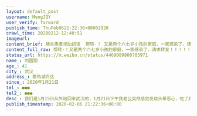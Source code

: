```yaml
---
layout: default_post
username: MengJQY
user_verify: forward
publish_time: ThuFeb0621:22:36+08002020
crawl_time: 20200212-12:40:51
imageurl: 
content_brief: 肺炎患者求助超话  帮转·！ 又是两个六七岁小孩的家庭，一家感染了，请求转发！！！！！求助人信息急急急！！！我和我老公两人都感染，两个孩子还在家隔离中也不知道会不会感染若有相关化验单，请上传图片）【姓名】刘国刚【年龄】41【所在城市】武汉【所在小区、社区】菱角湖万达【患病时 ...全文
content_full_raw: 帮转·！又是两个六七岁小孩的家庭，一家感染了，请求转发！！！！！求助人信息急急急！！！我和我老公两人都感染，两个孩子还在家隔离中也不知道会不会感染若有相关化验单，请上传图片）【姓名】刘国刚【年龄】41【所在城市】武汉【所在小区、社区】菱角湖万达【患病时间】2020年1月21日【联系方式】●●●【其他紧急联系人】●●●【病情描述】我们是1月15日从外地回来武汉的，1月21日下午我老公突然感觉发烧头晕恶心，吃了药没见好转就去了医院，检查结果血有问题CT拍出来显示右肺轻度感染，医生开药让我们回家自己隔离，我们当时只能听医生的回家，到1月23日我发现自己也浑身酸疼发烧了，家还有两孩子六．七岁，我当绝望了，隔离孩子怎么办，但当时没办法只能选择出来，和孩子们在一起风险太大了，所以我们就搬到了别的住处，孩子们就靠点外卖，吃方便面，我老公从发病到今天2月6号白天低烧，晩上高烧一直没退烧过，晚上有时候烧到39度8，其中的求医之路和辛酸都不说了，其间1月30日做过CT显示双肺多发感染，病情加重，他是有多年高血压的抵抗力不行实在扛不住，可是医院始终不收治住院，人一天天拖的精疲力尽，病情一天天在加重，孩子太小家里的顶梁柱，肯请帮帮忙，早日能住院，跪谢了！
status_url: https://m.weibo.cn/status/4469080800705971
name_: 刘国刚
age_: 41
city_: 武汉
address_: 菱角湖万达
since_: 2020年1月21日
tel_: ●●●
tel2_: ●●●
desc_: 我们是1月15日从外地回来武汉的，1月21日下午我老公突然感觉发烧头晕恶心，吃了药没见好转就去了医院，检查结果血有问题CT拍出来显示右肺轻度感染，医生开药让我们回家自己隔离，我们当时只能听医生的回家，到1月23日我发现自己也浑身酸疼发烧了，家还有两孩子六．七岁，我当绝望了，隔离孩子怎么办，但当时没办法只能选择出来，和孩子们在一起风险太大了，所以我们就搬到了别的住处，孩子们就靠点外卖，吃方便面，我老公从发病到今天2月6号白天低烧，晩上高烧一直没退烧过，晚上有时候烧到39度8，其中的求医之路和辛酸都不说了，其间1月30日做过CT显示双肺多发感染，病情加重，他是有多年高血压的抵抗力不行实在扛不住，可是医院始终不收治住院，人一天天拖的精疲力尽，病情一天天在加重，孩子太小家里的顶梁柱，肯请帮帮忙，早日能住院，跪谢了！
publish_timestamp: 2020-02-06 21:22:36+08:00
---
```

